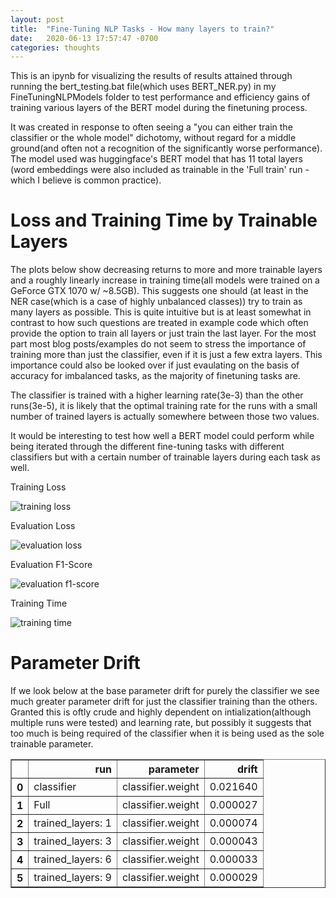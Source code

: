 ```yaml
---
layout: post
title:  "Fine-Tuning NLP Tasks - How many layers to train?"
date:   2020-06-13 17:57:47 -0700
categories: thoughts
---
```


This is an ipynb for visualizing the results of results attained through running the bert_testing.bat file(which uses BERT_NER.py) in my FineTuningNLPModels folder to test performance and efficiency gains of training various layers of the BERT model during the finetuning process. 

It was created in response to often seeing a "you can either train the classifier or the whole model" dichotomy, without regard for a middle ground(and often not a recognition of the significantly worse performance). The model used was huggingface's BERT model that has 11 total layers (word embeddings were also included as trainable in the 'Full train' run - which I believe is common practice).


# Loss and Training Time by Trainable Layers

The plots below show decreasing returns to more and more trainable layers and a roughly linearly increase in training time(all models were trained on a GeForce GTX 1070 w/ ~8.5GB). This suggests one should (at least in the NER case(which is a case of highly unbalanced classes)) try to train as many layers as possible. This is quite intuitive but is at least somewhat in contrast to how such questions are treated in example code which often provide the option to train all layers or just train the last layer. For the most part most blog posts/examples do not seem to stress the importance of training more than just the classifier, even if it is just a few extra layers. This importance could also be looked over if just evaulating on the basis of accuracy for imbalanced tasks, as the majority of finetuning tasks are.

The classifier is trained with a higher learning rate(3e-3) than the other runs(3e-5), it is likely that the optimal training rate for the runs with a small number of trained layers is actually somewhere between those two values.

It would be interesting to test how well a BERT model could perform while being iterated through the different fine-tuning tasks with different classifiers but with a certain number of trainable layers during each task as well.

Training Loss

![training loss](https://johncookds.github.io/assets/2/output_6_0.png)

Evaluation Loss

![evaluation loss](https://johncookds.github.io/assets/2/output_7_0.png)

Evaluation F1-Score

![evaluation f1-score](https://johncookds.github.io/assets/2/output_8_0.png)

Training Time

![training time](https://johncookds.github.io/assets/2/output_9_0.png)


# Parameter Drift

If we look below at the base parameter drift for purely the classifier we see much greater parameter drift for just the classifier training than the others. Granted this is oftly crude and highly dependent on intialization(although multiple runs were tested) and learning rate, but possibly it suggests that too much is being required of the classifier when it is being used as the sole trainable parameter.


<div>
<style scoped>
    .dataframe tbody tr th:only-of-type {
        vertical-align: middle;
    }

    .dataframe tbody tr th {
        vertical-align: top;
    }

    .dataframe thead th {
        text-align: right;
    }
</style>
<table border="1" class="dataframe">
  <thead>
    <tr style="text-align: right;">
      <th></th>
      <th>run</th>
      <th>parameter</th>
      <th>drift</th>
    </tr>
  </thead>
  <tbody>
    <tr>
      <th>0</th>
      <td>classifier</td>
      <td>classifier.weight</td>
      <td>0.021640</td>
    </tr>
    <tr>
      <th>1</th>
      <td>Full</td>
      <td>classifier.weight</td>
      <td>0.000027</td>
    </tr>
    <tr>
      <th>2</th>
      <td>trained_layers: 1</td>
      <td>classifier.weight</td>
      <td>0.000074</td>
    </tr>
    <tr>
      <th>3</th>
      <td>trained_layers: 3</td>
      <td>classifier.weight</td>
      <td>0.000043</td>
    </tr>
    <tr>
      <th>4</th>
      <td>trained_layers: 6</td>
      <td>classifier.weight</td>
      <td>0.000033</td>
    </tr>
    <tr>
      <th>5</th>
      <td>trained_layers: 9</td>
      <td>classifier.weight</td>
      <td>0.000029</td>
    </tr>
  </tbody>
</table>
</div>


